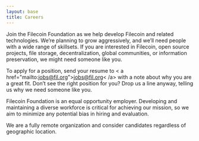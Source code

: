```yaml
---
layout: base
title: Careers
---
```


Join the Filecoin Foundation as we help develop Filecoin and related technologies. We’re planning to grow aggressively, and we’ll need people with a wide range of skillsets. If you are interested in Filecoin, open source projects, file storage, decentralization, global communities, or information preservation, we might need someone like you.

To apply for a position, send your resume to < a href="mailto:jobs@fil.org">jobs@fil.org< /a> with a note about why you are a great fit. Don’t see the right position for you? Drop us a line anyway, telling us why we need someone like you.

Filecoin Foundation is an equal opportunity employer. Developing and maintaining a diverse workforce is critical for achieving our mission, so we aim to minimize any potential bias in hiring and evaluation.

We are a fully remote organization and consider candidates regardless of geographic location.


